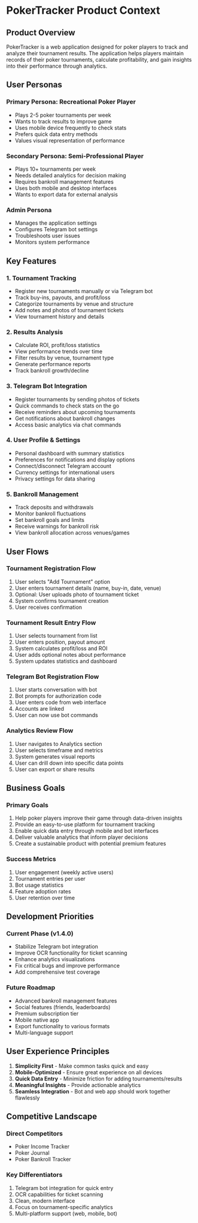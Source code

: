 # PokerTracker Product Context

## Product Overview
PokerTracker is a web application designed for poker players to track and analyze their tournament results. The application helps players maintain records of their poker tournaments, calculate profitability, and gain insights into their performance through analytics.

## User Personas

### Primary Persona: Recreational Poker Player
- Plays 2-5 poker tournaments per week
- Wants to track results to improve game
- Uses mobile device frequently to check stats
- Prefers quick data entry methods
- Values visual representation of performance

### Secondary Persona: Semi-Professional Player
- Plays 10+ tournaments per week
- Needs detailed analytics for decision making
- Requires bankroll management features
- Uses both mobile and desktop interfaces
- Wants to export data for external analysis

### Admin Persona
- Manages the application settings
- Configures Telegram bot settings
- Troubleshoots user issues
- Monitors system performance

## Key Features

### 1. Tournament Tracking
- Register new tournaments manually or via Telegram bot
- Track buy-ins, payouts, and profit/loss
- Categorize tournaments by venue and structure
- Add notes and photos of tournament tickets
- View tournament history and details

### 2. Results Analysis
- Calculate ROI, profit/loss statistics
- View performance trends over time
- Filter results by venue, tournament type
- Generate performance reports
- Track bankroll growth/decline

### 3. Telegram Bot Integration
- Register tournaments by sending photos of tickets
- Quick commands to check stats on the go
- Receive reminders about upcoming tournaments
- Get notifications about bankroll changes
- Access basic analytics via chat commands

### 4. User Profile & Settings
- Personal dashboard with summary statistics
- Preferences for notifications and display options
- Connect/disconnect Telegram account
- Currency settings for international users
- Privacy settings for data sharing

### 5. Bankroll Management
- Track deposits and withdrawals
- Monitor bankroll fluctuations
- Set bankroll goals and limits
- Receive warnings for bankroll risk
- View bankroll allocation across venues/games

## User Flows

### Tournament Registration Flow
1. User selects "Add Tournament" option
2. User enters tournament details (name, buy-in, date, venue)
3. Optional: User uploads photo of tournament ticket
4. System confirms tournament creation
5. User receives confirmation

### Tournament Result Entry Flow
1. User selects tournament from list
2. User enters position, payout amount
3. System calculates profit/loss and ROI
4. User adds optional notes about performance
5. System updates statistics and dashboard

### Telegram Bot Registration Flow
1. User starts conversation with bot
2. Bot prompts for authorization code
3. User enters code from web interface
4. Accounts are linked
5. User can now use bot commands

### Analytics Review Flow
1. User navigates to Analytics section
2. User selects timeframe and metrics
3. System generates visual reports
4. User can drill down into specific data points
5. User can export or share results

## Business Goals

### Primary Goals
1. Help poker players improve their game through data-driven insights
2. Provide an easy-to-use platform for tournament tracking
3. Enable quick data entry through mobile and bot interfaces
4. Deliver valuable analytics that inform player decisions
5. Create a sustainable product with potential premium features

### Success Metrics
1. User engagement (weekly active users)
2. Tournament entries per user
3. Bot usage statistics
4. Feature adoption rates
5. User retention over time

## Development Priorities

### Current Phase (v1.4.0)
- Stabilize Telegram bot integration
- Improve OCR functionality for ticket scanning
- Enhance analytics visualizations
- Fix critical bugs and improve performance
- Add comprehensive test coverage

### Future Roadmap
- Advanced bankroll management features
- Social features (friends, leaderboards)
- Premium subscription tier
- Mobile native app
- Export functionality to various formats
- Multi-language support

## User Experience Principles

1. **Simplicity First** - Make common tasks quick and easy
2. **Mobile-Optimized** - Ensure great experience on all devices
3. **Quick Data Entry** - Minimize friction for adding tournaments/results
4. **Meaningful Insights** - Provide actionable analytics
5. **Seamless Integration** - Bot and web app should work together flawlessly

## Competitive Landscape

### Direct Competitors
- Poker Income Tracker
- Poker Journal
- Poker Bankroll Tracker

### Key Differentiators
1. Telegram bot integration for quick entry
2. OCR capabilities for ticket scanning
3. Clean, modern interface
4. Focus on tournament-specific analytics
5. Multi-platform support (web, mobile, bot)

